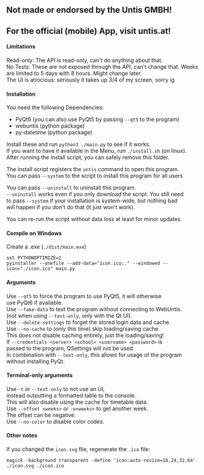 ## Not made or endorsed by the Untis GMBH!
## For the official (mobile) App, visit untis.at!

#### Limitations
Read-only: The API is read-only, can't do anything about that.  
No Tests: These are not exposed through the API, can't change that. 
Weeks are limited to 5 days with 8 hours. Might change later.  
The UI is atrocious: seriously it takes up 3/4 of my screen, sorry ig  

#### Installation
You need the following Dependencies:  
* PyQt6 (you can also use PyQt5 by passing `--qt5` to the program)  
* webuntis    (python package)  
* py-datetime (python package)  

Install these and run `python3 ./main.py` to see if it works.  
If you want to have it available in the Menu, run `./install.sh` (on linux).  
After running the install script, you can safely remove this folder.  

The install script registers the `untis` command to open this program.  
You can pass `--system` to the script to install this program for all users  

You can pass `--uninstall` to uninstall this program.  
`--uninstall` works even if you only download the script. You still need  
to pass `--system` if your installation is system-wide, but nothing bad  
will happen if you don't do that (it just won't work).  

You can re-run the script without data loss at least for minor updates.  

#### Compile on Windows
Create a .exe (`./dist/main.exe`)  
```
set PYTHONOPTIMIZE=2
pyinstaller --onefile --add-data="icon.ico;." --windowed --icon="./icon.ico" main.py
```

#### Arguments
Use `--qt5` to force the program to use PyQt5, it will otherwise  
use PyQt6 if available.  
Use `--fake-data` to test the program without connecting to WebUntis.  
(not when using `--text-only`, only with the Qt UI).  
Use `--delete-settings` to forget the stored login data and cache.  
Use `--no-cache` to (only this time) skip loading/saving cache.  
This does not disable caching entirely, just the loading/saving!  
If `--credentials <server> <school> <username> <password>` is  
passed to the program, QSettings will not be used.  
In combination with `--text-only`, this allows for usage of the program  
without installing PyQt.  

#### Terminal-only arguments
Use `-t` or `--text-only` to not use an UI,  
instead outputting a formatted table to the console.  
This will also disable using the cache for timetable data.  
Use `--offset <weeks>` or `-o<weeks>` to get another week.  
The offset can be negative.  
Use `--no-color` to disable color codes.

#### Other notes
If you changed the `icon.svg` file, regenerate the `.ico` file:  
```
magick -background transparent -define 'icon:auto-resize=16,24,32,64' ./icon.svg ./icon.ico
```
